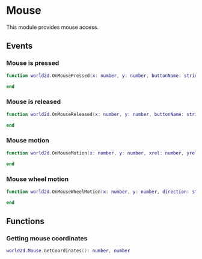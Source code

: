 # Mouse
This module provides mouse access.

## Events

### Mouse is pressed
```lua
function world2d.OnMousePressed(x: number, y: number, buttonName: string)

end
```

### Mouse is released
```lua
function world2d.OnMouseReleased(x: number, y: number, buttonName: string)

end
```

### Mouse motion
```lua
function world2d.OnMouseMotion(x: number, y: number, xrel: number, yrel: number)

end
```

### Mouse wheel motion
```lua
function world2d.OnMouseWheelMotion(x: number, y: number, direction: string, preciseX: number, preciseY: number)

end
```

## Functions

### Getting mouse coordinates
```lua
world2d.Mouse.GetCoordinates(): number, number
```